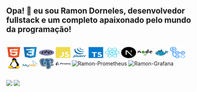 ## Opa! 👋 eu sou Ramon Dorneles, desenvolvedor fullstack e um completo apaixonado pelo mundo da programação!



<div style="display: inline_block"><br>
  <img align="center" alt="Ramon-HTML" height="30" width="40" src="https://raw.githubusercontent.com/devicons/devicon/master/icons/html5/html5-original.svg">
  <img align="center" alt="Ramon-CSS" height="30" width="40" src="https://raw.githubusercontent.com/devicons/devicon/master/icons/css3/css3-original.svg">
  <img align="center" alt="Ramon-PHP" height="30" width="40" src="https://raw.githubusercontent.com/devicons/devicon/master/icons/php/php-original.svg">
  <img align="center" alt="Ramon-Js" height="30" width="40" src="https://raw.githubusercontent.com/devicons/devicon/master/icons/javascript/javascript-plain.svg">
  <img align="center" alt="Ramon-Jquery" height="30" width="40" src="https://raw.githubusercontent.com/devicons/devicon/master/icons/jquery/jquery-plain-wordmark.svg">
  <img align="center" alt="Ramon-Ts" height="30" width="40" src="https://raw.githubusercontent.com/devicons/devicon/master/icons/typescript/typescript-plain.svg">
  <img align="center" alt="Ramon-React" height="30" width="40" src="https://raw.githubusercontent.com/devicons/devicon/master/icons/react/react-original.svg">
  <img align="center" alt="Ramon-NextJS" height="30" width="40" src="https://raw.githubusercontent.com/devicons/devicon/master/icons/nextjs/nextjs-original.svg">
  <img align="center" alt="Ramon-NodeJS" height="30" width="40" src="https://raw.githubusercontent.com/devicons/devicon/master/icons/nodejs/nodejs-original-wordmark.svg">
  <img align="center" alt="Ramon-Docker" height="30" width="40" src="https://raw.githubusercontent.com/devicons/devicon/master/icons/docker/docker-original.svg">
  <img align="center" alt="Ramon-GHActions" height="30" width="40" src="https://raw.githubusercontent.com/devicons/devicon/master/icons/githubactions/githubactions-original.svg">
  <img align="center" alt="Ramon-Linux" height="30" width="40" src="https://raw.githubusercontent.com/devicons/devicon/master/icons/linux/linux-original.svg">
  <img align="center" alt="Ramon-MySQL" height="30" width="40" src="https://raw.githubusercontent.com/devicons/devicon/master/icons/mysql/mysql-original-wordmark.svg">
  <img align="center" alt="Ramon-PostgreSQL" height="30" width="40" src="https://raw.githubusercontent.com/devicons/devicon/master/icons/postgresql/postgresql-original.svg">
  <img align="center" alt="Ramon-Prisma" height="30" width="40" src="https://raw.githubusercontent.com/devicons/devicon/master/icons/prisma/prisma-original-wordmark.svg">
  <img align="center" alt="Ramon-Prometheus" height="30" width="40" src="https://raw.githubusercontent.com/devicons/dmaster/icons/prometheus/prometheus-plain-wordmark.svg">
  <img align="center" alt="Ramon-Grafana" height="30" width="40" src="https://raw.githubusercontent.com/devicons/devicon@latest/icons/grafana/grafana-original-wordmark.svg">
</div>

  ##
 
<div> 
  <a href="https://instagram.com/rdorneless" target="_blank"><img src="https://img.shields.io/badge/-Instagram-%23E4405F?style=for-the-badge&logo=instagram&logoColor=white" target="_blank"></a>
  <a href = "mailto:dsramondev@gmail.com"><img src="https://img.shields.io/badge/-Gmail-%23333?style=for-the-badge&logo=gmail&logoColor=white" target="_blank"></a>
</div>
